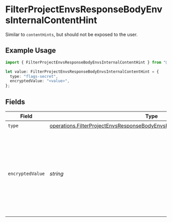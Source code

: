 # FilterProjectEnvsResponseBodyEnvsInternalContentHint

Similar to `contentHints`, but should not be exposed to the user.

## Example Usage

```typescript
import { FilterProjectEnvsResponseBodyEnvsInternalContentHint } from "@vercel/sdk/models/operations";

let value: FilterProjectEnvsResponseBodyEnvsInternalContentHint = {
  type: "flags-secret",
  encryptedValue: "<value>",
};
```

## Fields

| Field                                                                                                                                                                      | Type                                                                                                                                                                       | Required                                                                                                                                                                   | Description                                                                                                                                                                |
| -------------------------------------------------------------------------------------------------------------------------------------------------------------------------- | -------------------------------------------------------------------------------------------------------------------------------------------------------------------------- | -------------------------------------------------------------------------------------------------------------------------------------------------------------------------- | -------------------------------------------------------------------------------------------------------------------------------------------------------------------------- |
| `type`                                                                                                                                                                     | [operations.FilterProjectEnvsResponseBodyEnvsResponse200ApplicationJson3Type](../../models/operations/filterprojectenvsresponsebodyenvsresponse200applicationjson3type.md) | :heavy_check_mark:                                                                                                                                                         | N/A                                                                                                                                                                        |
| `encryptedValue`                                                                                                                                                           | *string*                                                                                                                                                                   | :heavy_check_mark:                                                                                                                                                         | Contains the `value` of the env variable, encrypted with a special key to make decryption possible in the subscriber Lambda.                                               |